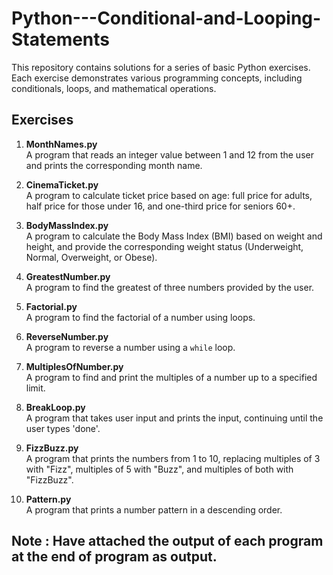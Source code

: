 # Python---Conditional-and-Looping-Statements

This repository contains solutions for a series of basic Python exercises. Each exercise demonstrates various programming concepts, including conditionals, loops, and mathematical operations.

## Exercises

1. **MonthNames.py**  
   A program that reads an integer value between 1 and 12 from the user and prints the corresponding month name.

2. **CinemaTicket.py**  
   A program to calculate ticket price based on age: full price for adults, half price for those under 16, and one-third price for seniors 60+.

3. **BodyMassIndex.py**  
   A program to calculate the Body Mass Index (BMI) based on weight and height, and provide the corresponding weight status (Underweight, Normal, Overweight, or Obese).

4. **GreatestNumber.py**  
   A program to find the greatest of three numbers provided by the user.

5. **Factorial.py**  
   A program to find the factorial of a number using loops.

6. **ReverseNumber.py**  
   A program to reverse a number using a `while` loop.

7. **MultiplesOfNumber.py**  
   A program to find and print the multiples of a number up to a specified limit.

8. **BreakLoop.py**  
   A program that takes user input and prints the input, continuing until the user types 'done'.

9. **FizzBuzz.py**  
   A program that prints the numbers from 1 to 10, replacing multiples of 3 with "Fizz", multiples of 5 with "Buzz", and multiples of both with "FizzBuzz".

10. **Pattern.py**  
   A program that prints a number pattern in a descending order.

## Note : Have attached the output of each program at the end of program as output.
